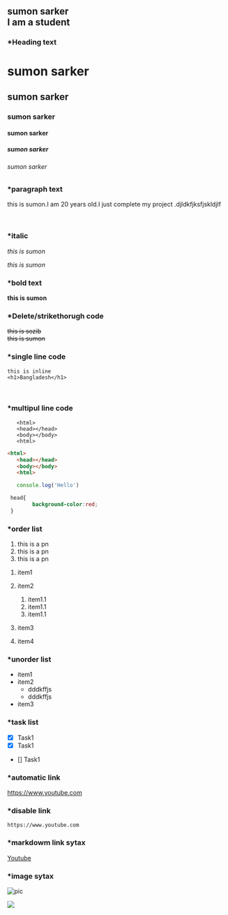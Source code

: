 <!--markdown tutorial-->
sumon sarker   <br/>
 I am a student
 ---



### *Heading text

# sumon sarker
## sumon sarker
### sumon sarker
#### sumon sarker
##### sumon sarker
###### sumon sarker

### *paragraph text
<p>this is sumon.I am 20 years old.I just complete my project .djldkfjksfjskldjlf<p>
<br/>

### *italic
<i> this is sumon</i> 

 _this is sumon_

### *bold text

 __this is sumon__ 

### *Delete/strikethorugh code


<del>this is sozib </del>  
 ~~this is sumon~~

### *single line code
 `this is inline`  
 `<h1>Bangladesh</h1>`

 <br>

### *multipul line code
 ```
    <html>
    <head></head>
    <body></body>
    <html>
```

 ```html
 <html>
    <head></head>
    <body></body>
    <html>
 ```

 ```javascript
    console.log('Hello')
```

```css
 head{
        background-color:red;
 }
 ```
 ### *order list
 <ol>
 <li>this is a pn</li>
 <li>this is a pn</li>
 <li>this is a pn</li>
 </ol>



 1. item1
 2. item2
       1. item1.1    
       1. item1.1   
       1. item1.1

 3. item3
 4. item4

 ### *unorder list
 <ul>
   
 </ul>  

 - item1
 - item2
     - dddkffjs
     - dddkffjs 
 - item3  

 ### *task list
  
  - [x] Task1
  - [x] Task1
  - [] Task1

 ### *automatic link
 https://www.youtube.com

 ### *disable link
  ` https://www.youtube.com `

  ### *markdowm link sytax
  [Youtube](https://www.youtube.com)


 ### *image sytax

  ![pic]("5fscopy.jpg" )

  <img src="5fscopy.jpg">



  

    
      
 


